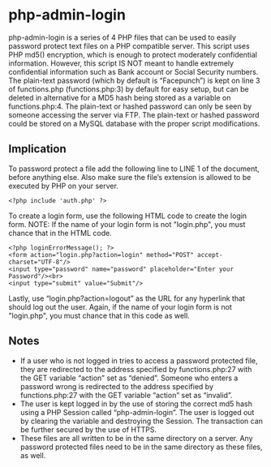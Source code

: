 php-admin-login
=============

php-admin-login is a series of 4 PHP files that can be used to easily password protect text files on a PHP compatible server. This script uses PHP md5() encryption, which is enough to protect moderately confidential information. However, this script IS NOT meant to handle extremely confidential information such as Bank account or Social Security numbers. The plain-text password (which by default is “Facepunch”) is kept on line 3 of functions.php (functions.php:3) by default for easy setup, but can be deleted in alternative for a MD5 hash being stored as a variable on functions.php:4. The plain-text or hashed password can only be seen by someone accessing the server via FTP. The plain-text or hashed password could be stored on a MySQL database with the proper script modifications.

Implication
------------

To password protect a file add the following line to LINE 1 of the document, before anything else. Also make sure the file’s extension is allowed to be executed by PHP on your server.

```
<?php include 'auth.php' ?>
```

To create a login form, use the following HTML code to create the login form.
NOTE: If the name of your login form is not "login.php", you must chance that in the HTML code.

```
<?php loginErrorMessage(); ?>
<form action="login.php?action=login" method="POST" accept-charset="UTF-8"/>
<input type="password" name="password" placeholder="Enter your Password"/><br>
<input type="submit" value="Submit"/>
```

Lastly, use “login.php?action=logout” as the URL for any hyperlink that should log out the user. Again, if the name of your login form is not "login.php", you must chance that in this code as well.

Notes
-----

- If a user who is not logged in tries to access a password protected file, they are redirected to the address specified by functions.php:27 with the GET variable “action” set as “denied”. Someone who enters a password wrong is redirected to the address specified by functions.php:27 with the GET variable “action” set as “invalid”.
- The user is kept logged in by the use of storing the correct md5 hash using a PHP Session called “php-admin-login”. The user is logged out by clearing the variable and destroying the Session. The transaction can be further secured by the use of HTTPS.
- These files are all written to be in the same directory on a server. Any password protected files need to be in the same directory as these files, as well.
